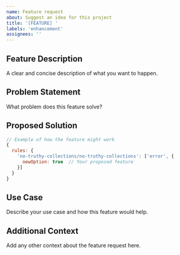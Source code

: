 ```yaml
---
name: Feature request
about: Suggest an idea for this project
title: '[FEATURE] '
labels: 'enhancement'
assignees: ''
---
```


## Feature Description
A clear and concise description of what you want to happen.

## Problem Statement
What problem does this feature solve?

## Proposed Solution
```javascript
// Example of how the feature might work
{
  rules: {
    'no-truthy-collections/no-truthy-collections': ['error', {
      newOption: true  // Your proposed feature
    }]
  }
}
```

## Use Case
Describe your use case and how this feature would help.

## Additional Context
Add any other context about the feature request here.
